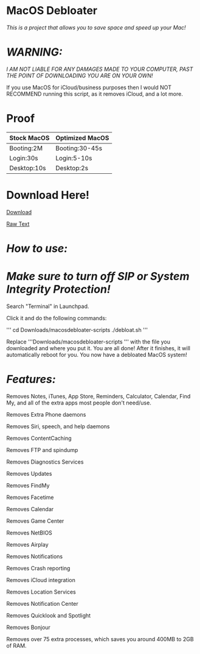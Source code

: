# MacOS Debloater

*This is a project that allows you to save space and speed up your Mac!*

# *WARNING:*

*I AM NOT LIABLE FOR ANY DAMAGES MADE TO YOUR COMPUTER, PAST THE POINT OF DOWNLOADING YOU ARE ON YOUR OWN!*

If you use MacOS for iCloud/business purposes then I would NOT RECOMMEND running this script, as it removes iCloud, and a lot more.

# Proof

| Stock MacOS    | Optimized MacOS          |
| -----------    | ------------------------ |
| Booting:2M     | Booting:30-45s           |
| Login:30s      | Login:5-10s              |
| Desktop:10s    | Desktop:2s               |


# Download Here!


[Download](https://github.com/dotslashlevi/macosdebloater/releases/download/v0.5/debloat.sh)

[Raw Text](https://raw.githubusercontent.com/dotslashlevi/macosdebloater/scripts/debloat.sh)


# *How to use:*

# *Make sure to turn off SIP or System Integrity Protection!*

Search "Terminal" in Launchpad.

Click it and do the following commands:

'''
cd Downloads/macosdebloater-scripts
./debloat.sh
'''

Replace
'''Downloads/macosdebloater-scripts
'''
with the file you downloaded and where you put it.
You are all done! After it finishes, it will automatically reboot for you. You now have a debloated MacOS system!

# *Features:*

Removes Notes, iTunes, App Store, Reminders, Calculator, Calendar, Find My, and all of the extra apps most people don't need/use.

Removes Extra Phone daemons

Removes Siri, speech, and help daemons

Removes ContentCaching

Removes FTP and spindump

Removes Diagnostics Services

Removes Updates

Removes FindMy

Removes Facetime

Removes Calendar

Removes Game Center

Removes NetBIOS

Removes Airplay

Removes Notifications

Removes Crash reporting

Removes iCloud integration

Removes Location Services

Removes Notification Center

Removes Quicklook and Spotlight

Removes Bonjour

Removes over 75 extra processes, which saves you around 400MB to 2GB of RAM.
